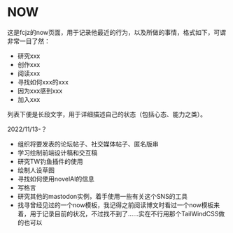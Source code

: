 # NOW

这是fcjz的now页面，用于记录他最近的行为，以及所做的事情，格式如下，可谓非常一目了然：

- 研究xxx
- 创作xxx
- 阅读xxx
- 寻找如何xxx的xxx
- 因为xxx感到xxx
- 加入xxx

列表下便是长段文字，用于详细描述自己的状态（包括心态、能力之类）。

2022/11/13-？

- 组织将要发表的论坛帖子、社交媒体帖子、匿名版串
- 学习绘制前端设计稿和交互稿
- 研究TW钓鱼插件的使用
- 绘制人设草图
- 寻找如何使用novelAI的信息
- 写格言
- 研究其他的mastodon实例，着手使用一些有关这个SNS的工具
- 找寻曾经见过的一个now模板，我记得之前阅读博文时看过一个now模板来着，用于记录目前的状况，不过找不到了……实在不行用那个TailWindCSS做的也可以
